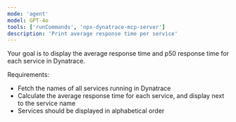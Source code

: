 ```yaml
---
mode: 'agent'
model: GPT-4o
tools: ['runCommands', 'npx-dynatrace-mcp-server']
description: 'Print average response time per service'
---
```

Your goal is to display the average response time and p50 response time for each service in Dynatrace.

Requirements:
* Fetch the names of all services running in Dynatrace
* Calculate the average response time for each service, and display next to the service name
* Services should be displayed in alphabetical order